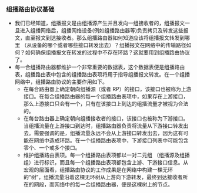 ### 组播路由协议基础

- 我们已经知道，组播报文是由组播源产生并且发向一组接收者的，组播报文一旦进入组播网络后，组播网络设备(例如组播路由器等)负责拷贝及转发这些报文，直至报文到达接收者。那么组播路由器如何知道应该将组播报文转发到哪里 （从设备的哪个或者哪些接口转发出去）？组播报文在网络中的传输路径如何？如何确保组播报文在转发的过程中不存在环路？这就要用到组播路由协议了。
- 每一合组播路由器都维护一个非常重要的数据表，这个数据表便是组播路由表，组播路由表中包含的组播路由表项将用于指导组播报文转发。在一个组播网络中，组播路由协议的主要作用如下。
  - 在每合路由器上确定朝向组播源（或者 RP）的接口，该接口也被称为上游接口。在每合组播路由器的每一个组播路由表项中，如果存在上游接口，那么上游接口只会有一个，只有在该接口上到达的组播流量才被视为合法的。
  - 在每台路由器上确定朝向组播接收者的接口，该接口也被称为下游接口。当组播流量在上游接口到达时，组播路由器负责将流量从下游接口转发出去。需要强调的是，组播流量永远不会从上游接口转发出去，因为这有可能在网络中造成环路。在一个组播路由表项中，下游接口列表中可能包含零个、一个或多个接口。
  - 维护组播路由表项。每一个组播路由表项都以一对二元组 （组播源及组播组）进行标识，而且每一个组播路由表项都包含上游、下游接口信息。从宏观的层面看，组播路由协议的工作成果是在网络中构建一棵无环的“树”，组播流量沿着这棵无环树从上游向下游转发，最终到达接收者所在的网段，而网络中的每一合组播路由器，便是这棵树上的节点。

<br>
<br>
